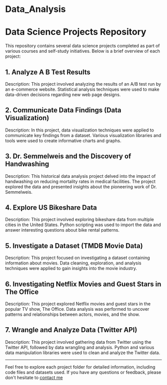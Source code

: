 # Data_Analysis
# Data Science Projects Repository

This repository contains several data science projects completed as part of various courses and self-study initiatives. Below is a brief overview of each project:

## 1. Analyze A B Test Results

Description: This project involved analyzing the results of an A/B test run by an e-commerce website. Statistical analysis techniques were used to make data-driven decisions regarding new web page designs.

## 2. Communicate Data Findings (Data Visualization)

Description: In this project, data visualization techniques were applied to communicate key findings from a dataset. Various visualization libraries and tools were used to create informative charts and graphs.

## 3. Dr. Semmelweis and the Discovery of Handwashing

Description: This historical data analysis project delved into the impact of handwashing on reducing mortality rates in medical facilities. The project explored the data and presented insights about the pioneering work of Dr. Semmelweis.

## 4. Explore US Bikeshare Data

Description: This project involved exploring bikeshare data from multiple cities in the United States. Python scripting was used to import the data and answer interesting questions about bike rental patterns.

## 5. Investigate a Dataset (TMDB Movie Data)

Description: This project focused on investigating a dataset containing information about movies. Data cleaning, exploration, and analysis techniques were applied to gain insights into the movie industry.

## 6. Investigating Netflix Movies and Guest Stars in The Office

Description: This project explored Netflix movies and guest stars in the popular TV show, The Office. Data analysis was performed to uncover patterns and relationships between actors, movies, and the show.

## 7. Wrangle and Analyze Data (Twitter API)

Description: This project involved gathering data from Twitter using the Twitter API, followed by data wrangling and analysis. Python and various data manipulation libraries were used to clean and analyze the Twitter data.

---

Feel free to explore each project folder for detailed information, including code files and datasets used. If you have any questions or feedback, please don't hesitate to [contact me](Moustafa.Elsawy.Ibrahim@gmail.com)

